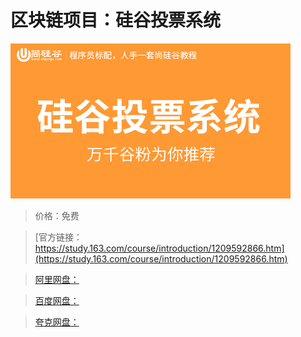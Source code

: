 # 区块链项目：硅谷投票系统

![img](../../../assets/study163/free/ccf112eeb09f4164a673ba5709c2a29e.jpg)

> 价格：免费

> [官方链接：https://study.163.com/course/introduction/1209592866.htm](https://study.163.com/course/introduction/1209592866.htm)

> [阿里网盘：]()

> [百度网盘：]()

> [夸克网盘：]()
